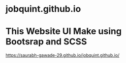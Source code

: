 # jobquint.github.io
# This Website UI Make using Bootsrap and SCSS
https://saurabh-gawade-29.github.io/jobquint.github.io/
